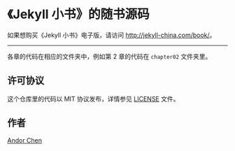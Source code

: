 # 《Jekyll 小书》的随书源码

如果想购买《Jekyll 小书》电子版，请访问 <http://jekyll-china.com/book/>。

---

各章的代码在相应的文件夹中，例如第 2 章的代码在 `chapter02` 文件夹里。

## 许可协议

这个仓库里的代码以 MIT 协议发布，详情参见 [LICENSE](/LICENSE) 文件。

## 作者

[Andor Chen](http://about.ac '安道的个人网站')
